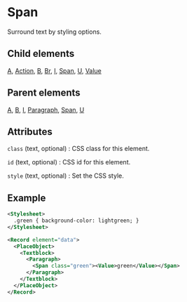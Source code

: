 # Span



Surround text by styling options.



##  Child elements

[A](../a.md), [Action](../action.md), [B](../b.md), [Br](../br.md), [I](../i.md), [Span](../span.md), [U](../u.md), [Value](../value.md)

##  Parent elements

[A](../a.md), [B](../b.md), [I](../i.md), [Paragraph](../paragraph.md), [Span](../span.md), [U](../u.md)


## Attributes



`class` (text, optional)
:   CSS class for this element.




`id` (text, optional)
:   CSS id for this element.




`style` (text, optional)
:   Set the CSS style.




## Example

```xml
<Stylesheet>
  .green { background-color: lightgreen; }
</Stylesheet>

<Record element="data">
  <PlaceObject>
    <Textblock>
      <Paragraph>
        <Span class="green"><Value>green</Value></Span>
      </Paragraph>
    </Textblock>
  </PlaceObject>
</Record>

```





